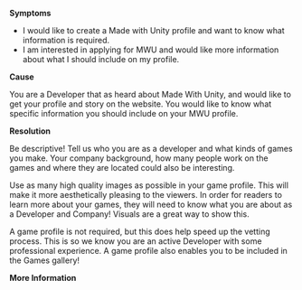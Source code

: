 

**Symptoms**


- I would like to create a Made with Unity profile and want to know what information is required.
- I am interested in applying for MWU and would like more information about what I should include on my profile.



**Cause**



You are a Developer that as heard about Made With Unity, and would like to get your profile and story on the website. You would like to know what specific information you should include on your MWU profile.



**Resolution**



Be descriptive! Tell us who you are as a developer and what kinds of games you make. Your company background, how many people work on the games and where they are located could also be interesting.



Use as many high quality images as possible in your game profile. This will make it more aesthetically pleasing to the viewers. In order for readers to learn more about your games, they will need to know what you are about as a Developer and Company! Visuals are a great way to show this.



A game profile is not required, but this does help speed up the vetting process. This is so we know you are an active Developer with some professional experience. A game profile also enables you to be included in the Games gallery!



**More Information**





